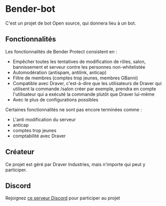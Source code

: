 # Bender-bot
C'est un projet de bot Open source, qui donnera lieu à un bot.

## Fonctionnalités
Les fonctionnalités de Bender Protect consistent en :

* Empêcher toutes les tentatives de modification de rôles, salon, bannissement et serveur contre les personnes non-whitelistée
* Automodération (antispam, antilink, anticap)
* Filtre de membres (comptes trop jeunes, membres GBanni)
* Compatible avec Draver, c'est-à-dire que les utilisateurs de Draver qui utilisent la commande /salon créer par exemple, prendra en compte l'utilisateur qui a exécuté la commande plutôt que Draver lui-même
* Avec le plus de configurations possibles

Certaines fonctionnalités ne sont pas encore terminées comme :
* L'anti modification du serveur
* anticap
* comptes trop jeunes
* comptabilité avec Draver

## Créateur
Ce projet est géré par Draver Industries, mais n'importe qui peut y participer.

## Discord
Rejoignez [ce serveur Discord](https://discord.gg/fHyN5w84g6) pour participer au projet